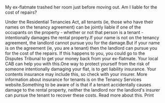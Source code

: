 My ex-flatmate trashed her room just before moving out. Am I liable for the cost of repairs?

Under the Residential Tenancies Act, all tenants (ie, those who have their names on the tenancy agreement) can be jointly liable if one of the occupants on the property - whether or not that person is a tenant - intentionally damages the rental property.If your name is not on the tenancy agreement, the landlord cannot pursue you for the damage.But if your name is on the agreement (ie, you are a tenant) then the landlord can pursue you for the cost of the repairs. If this happens to you, you could go to the Disputes Tribunal to get your money back from your ex-flatmate. Your local CAB can help you with this.One way to protect yourself from the risk of someone intentionally damaging your flat, is to get liability insurance. Your contents insurance may include this, so check with your insurer. More information about insurance for tenants is on the Tenancy Services website.Something to be aware of is that if a tenant accidentally causes damage to the rental property, neither the landlord nor the landlord's insurer can pursue the tenant to recover these costs. Read more about this.  Print 